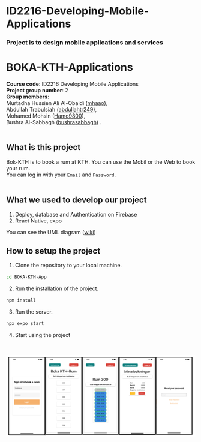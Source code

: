 # ID2216-Developing-Mobile-Applications
### Project is to design mobile applications and services

# BOKA-KTH-Applications
**Course code**: ID2216 Developing Mobile Applications<br />
**Project group number**: 2<br />
**Group members**:<br />
   Murtadha Hussien Ali Al-Obaidi ([mhaao](https://github.com/MurtadhaAlobaidi)),<br />
   Abdullah Trabulsiah ([abdullahtr249](https://github.com/abdullahtr249)),<br/>
   Mohamed Mohsin ([Hamo9800](https://github.com/Hamo9800)),<br/>
   Bushra Al-Sabbagh ([bushrasabbagh](https://github.com/bushrasabbagh))
   .<br />
<br />

## What is this project
Bok-KTH is to book a rum at KTH. You can use the Mobil or the Web to book your rum. <br />
You can log in with your `Email` and `Password`.  
<br />

## What we used to develop our project
1. Deploy, database and Authentication on Firebase
2. React Native, expo <br />

You can see the UML diagram ([wiki](https://github.com/MurtadhaAlobaidi/ID2216-Developing-Mobile-Applications/wiki))
<br />

## How to setup the project
1. Clone the repository to your local machine.
```bash
cd BOKA-KTH-App
```
2. Run the installation of the project.
```bash
npm install
```
3. Run the server.
```bash
npx expo start
```
4. Start using the project
<br />

![](https://github.com/MurtadhaAlobaidi/ID2216-Developing-Mobile-Applications/blob/main/icons/iphone.png)
